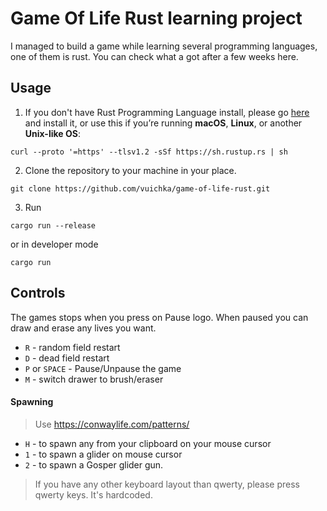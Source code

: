 # Game Of Life Rust learning project

I managed to build a game while learning several programming languages, one of them is rust. You can check what a got after a few weeks here.

## Usage 

1. If you don't have Rust Programming Language install, please go [here](https://www.rust-lang.org/tools/install) and install it, or use this if you’re running **macOS**, **Linux**, or another **Unix-like OS**:
```shell
curl --proto '=https' --tlsv1.2 -sSf https://sh.rustup.rs | sh
```

2. Clone the repository to your machine in your place.
```shell
git clone https://github.com/vuichka/game-of-life-rust.git
```

3. Run
```shell
cargo run --release
```

or in developer mode
```shell
cargo run
```

## Controls
The games stops when you press on Pause logo. When paused you can draw and erase any lives you want.

- `R` - random field restart
- `D` - dead field restart
- `P` or `SPACE` - Pause/Unpause the game
- `M` - switch drawer to brush/eraser

#### Spawning

> Use https://conwaylife.com/patterns/

- `H` - to spawn any from your clipboard on your mouse cursor
- `1` - to spawn a glider on mouse cursor
- `2` - to spawn a Gosper glider gun.

> If you have any other keyboard layout than qwerty, please press qwerty keys. It's hardcoded.